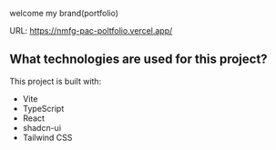welcome my brand(portfolio)

URL: https://nmfg-pac-poltfolio.vercel.app/

## What technologies are used for this project?

This project is built with:

- Vite
- TypeScript
- React
- shadcn-ui
- Tailwind CSS
